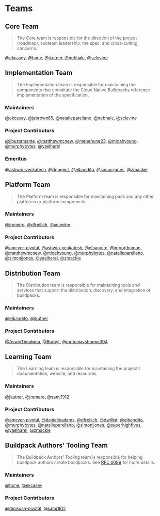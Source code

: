 # Teams

## Core Team

> The Core team is responsible for the direction of the project (roadmap), subteam leadership, the spec, and cross-cutting concerns.

[@ekcasey][@ekcasey], [@hone][@hone], [@jkutner][@jkutner], [@nebhale][@nebhale], [@sclevine][@sclevine]

## Implementation Team

> The Implementation team is responsible for maintaining the components that constitute the Cloud Native Buildpacks reference implementation of the specification.

### Maintainers

[@ekcasey][@ekcasey], [@jabrown85][@jabrown85], [@natalieparellano][@natalieparellano], [@nebhale][@nebhale], [@sclevine][@sclevine]

### Project Contributors

[@jjbustamante][@jjbustamante], [@matthewmcnew][@matthewmcnew], [@menehune23][@menehune23], [@micahyoung][@micahyoung], [@murphybytes][@murphybytes], [@yaelharel][@yaelharel]

### Emeritus

[@ashwin-venkatesh][@ashwin-venkatesh], [@dgageot][@dgageot], [@elbandito][@elbandito], [@simonjjones][@simonjjones], [@zmackie][@zmackie]

## Platform Team

> The Platform team is responsible for maintaining pack and any other platforms or platform components.

### Maintainers

[@jromero][@jromero], [@dfreilich][@dfreilich], [@sclevine][@sclevine]

### Project Contributors 

[@ameyer-pivotal][@ameyer-pivotal], [@ashwin-venkatesh][@ashwin-venkatesh], [@elbandito][@elbandito], [@importhuman][@importhuman], [@matthewmcnew][@matthewmcnew], [@micahyoung][@micahyoung], [@murphybytes][@murphybytes], [@natalieparellano][@natalieparellano], [@simonjjones][@simonjjones], [@yaelharel][@yaelharel], [@zmackie][@zmackie]

## Distribution Team

> The Distribution team is responsible for maintaining tools and services that support the distribution, discovery, and integration of buildpacks.

### Maintainers

[@elbandito][@elbandito], [@jkutner][@jkutner]

### Project Contributors

[@AswinTimalsina][@AswinTimalsina], [@Brahyt][@Brahyt], [@mritunjaysharma394][@mritunjaysharma394]

## Learning Team

> The Learning team is responsible for maintaining the project’s documentation, website, and resources.

### Maintainers

[@jkutner][@jkutner], [@jromero][@jromero], [@samj1912][@samj1912]

### Project Contributors

[@ameyer-pivotal][@ameyer-pivotal], [@danielleadams][@danielleadams], [@dfreilich][@dfreilich], [@dwillist][@dwillist], [@elbandito][@elbandito], [@murphybytes][@murphybytes], [@natalieparellano][@natalieparellano], [@simonjjones][@simonjjones], [@superhighfives][@superhighfives], [@yaelharel][@yaelharel], [@zmackie][@zmackie]

## Buildpack Authors' Tooling Team

> The Buildpack Authors' Tooling team is responsible for helping buildpack authors create buildpacks. See [RFC 0089](https://github.com/buildpacks/rfcs/blob/main/text/0089-buildpack-authors-tooling-subteam.md) for more details.

### Maintainers

[@hone][@hone], [@ekcasey][@ekcasey]

### Project Contributors

[@dmikusa-pivotal][@dmikusa-pivotal], [@samj1912][@samj1912]

[@AswinTimalsina]: https://github.com/AswinTimalsina
[@ameyer-pivotal]: https://github.com/ameyer-pivotal
[@ashwin-venkatesh]: https://github.com/ashwin-venkatesh
[@Brahyt]: https://github.com/Brahyt
[@danielleadams]: https://github.com/danielleadams
[@dfreilich]: https://github.com/dfreilich
[@dgageot]: https://github.com/dgageot
[@dmikusa-pivotal]: https://github.com/dmikusa-pivotal
[@dwillist]: https://github.com/dwillist
[@ekcasey]: https://github.com/ekcasey
[@elbandito]: https://github.com/elbandito
[@hone]: https://github.com/hone
[@importhuman]: https://github.com/importhuman
[@jabrown85]: https://github.com/jabrown85
[@jjbustamante]: https://github.com/jjbustamante
[@jkutner]: https://github.com/jkutner
[@jromero]: https://github.com/jromero
[@matthewmcnew]: https://github.com/matthewmcnew
[@menehune23]: https://github.com/menehune23
[@micahyoung]: https://github.com/micahyoung
[@mritunjaysharma394]: https://github.com/mritunjaysharma394
[@murphybytes]: https://github.com/murphybytes
[@natalieparellano]: https://github.com/natalieparellano
[@nebhale]: https://github.com/nebhale
[@samj1912]: https://github.com/samj1912
[@sclevine]: https://github.com/sclevine
[@simonjjones]: https://github.com/simonjjones
[@superhighfives]: https://github.com/superhighfives
[@yaelharel]: https://github.com/yaelharel
[@zmackie]: https://github.com/zmackie
